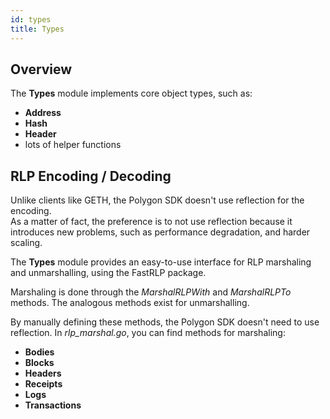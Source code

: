 ```yaml
---
id: types 
title: Types
---
```


## Overview

The **Types** module implements core object types, such as:

* **Address**
* **Hash**
* **Header**
* lots of helper functions

## RLP Encoding / Decoding

Unlike clients like GETH, the Polygon SDK doesn't use reflection for the encoding.<br />
As a matter of fact, the preference is to not use reflection because it introduces new problems, such as performance
degradation, and harder scaling.

The **Types** module provides an easy-to-use interface for RLP marshaling and unmarshalling, using the FastRLP package.

Marshaling is done through the *MarshalRLPWith* and *MarshalRLPTo* methods. The analogous methods exist for
unmarshalling.

By manually defining these methods, the Polygon SDK doesn't need to use reflection. In *rlp_marshal.go*, you can find
methods for marshaling:

* **Bodies**
* **Blocks**
* **Headers**
* **Receipts**
* **Logs**
* **Transactions**